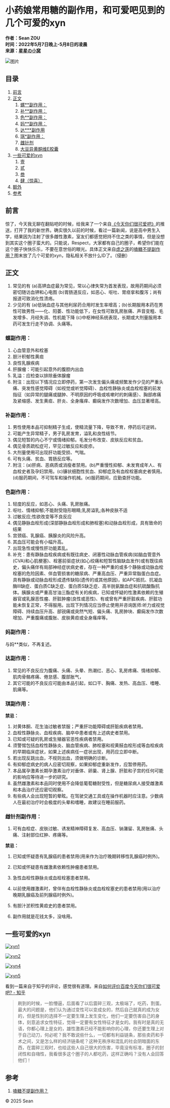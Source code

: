 # 小药娘常用糖的副作用，和可爱吧见到的几个可爱的xyn

**作者：Sean ZOU**  
**时间：2022年5月7日晚上-5月8日的凌晨**  
**来源：[星星の小窝](https://blog.seanzou.com)**  

![图片](https://blog.seanzou.com/upload/2022/03/left-c6842e130de24ac59cbf5b8665603188.png)

## 目录

1. [前言](#前言)
2. [正文](#正文)
    1. [螺\*\*副作用：](#螺副作用)
    2. [补\*\*副作用：](#补副作用)
    3. [色\*\*副作用：](#色副作用)
    4. [妈\*\*副作用：](#妈副作用)
    5. [达\*\*\*副作用](#达副作用)
    6. [琪\*副作用：](#琪副作用)
    7. [雌针剂](#雌针剂)
    8. [大豆异黄酮维E胶囊](#大豆异黄酮维E胶囊)
3. [一些可爱的xyn](#一些可爱的xyn)
    1. [壹](#壹)
    2. [贰](#贰)
    3. [叁](#叁)
    4. [肆（惊喜）](#肆（惊喜）)
4. [额外](#额外)
5. [参考](#参考)

## 前言

惊了，今天我无聊在翻贴吧的时候，给我来了一个来自[《今天你们很可爱吧》](https://tieba.baidu.com/f?kw=%E4%BB%8A%E5%A4%A9%E4%BD%A0%E4%BB%AC%E5%BE%88%E5%8F%AF%E7%88%B1)的推送，打开了我的新世界。确实很久以前的时候，看过一篇新闻，说是高中男生入学，结果因为注射了很多雌性激素，室友们都感觉把持不住之类的事情，但是没想到其实这个圈子蛮大的。只能说，Respect，大家都有自己的圈子，希望你们能在这个圈子快快乐乐，不要在意世俗的眼光。具体正文来自[虚之莲](https://tieba.baidu.com/home/main?id=tb.1.3e0071f7.mNqEAdbG1bQMewrYAFMa9w?t=1642003705&fr=pb)的[嗑糖不提副作用？](https://tieba.baidu.com/p/7768631956)图末放了几个可爱的xyn，隐私相关不放什么ID了。（侵删）

## 正文

1. 常见的有 (a)高钾血症最为常见，常以心律失常为首发表现，故用药期间必须密切随访血钾和心电图 (b)胃肠道反应，如恶心、呕吐、胃痉挛和腹泻；尚有报道可致消化性溃疡。
2. 少见的有 (a)低钠血症与其他利尿药合用时发生率增高；(b)长期服用本药在男性可致男性——化、阳萎、性功能低下，在女性可致乳房胀痛、声音变粗、毛发增多、月经失调、性机能下降 (c)中枢神经系统表现，长期或大剂量服用本药可发生行走不协调、头痛等。

### 螺副作用：

1. 心血管意外和栓塞
2. 胆汁积郁性黄疸
3. 良性乳腺疾病
4. 肝腺瘤：可能引起意外的腹腔内出血
5. 乳溢：应检查以排除垂体腺瘤
6. 附注：出现以下情况应立即停药，第一次发生偏头痛或频繁发作少见的严重头痛、突发性感觉障碍（如视觉或听觉障碍）、血栓性静脉炎或血栓栓塞的前发指征（如异常的腿痛或腿肿、不明原因的呼吸或咳嗽时的刺痛感）、胸部疼痛及紧缩感、发生黄疸、肝炎、全身瘙痒、癫痫发作次数增加、血压显著增高。

### 补副作用：

1. 男性使用本品可抑制精子生成，使精流量下降，导致不育，停药后可逆转。
2. 可能产生异常精子，男子乳房发育，溢乳和良性结节。
3. 偶见短暂的内心不宁或情绪抑郁。毛发分布改变、皮肤反应和贫血。
4. 偶见骨质疏松症可，罕见过敏反应和皮疹。
5. 大剂量使用可出现肝功能受损、气喘。
6. 可有头痛、贫血、胃肠反应等。
7. 附注：(a)肝病、恶病质或消瘦者禁用。(b)严重慢性抑郁、未发育成年人、有血栓史者及孕妇禁用。(c)镰状细胞性贫血、抑郁症及有血栓栓塞病史者慎用。(d)服药期间，不可驾车和操作机械。(e)服药期间，应勤查肝功能。

### 色副作用：

1. 轻度的反应，如恶心、头痛、乳房胀痛。
2. 呕吐、情绪抑郁;不能耐受隐形眼睛;乳房溢乳;各种皮肤不适
3. 过敏反应;性欲改变等不良反应
4. 偶见静脉血栓形成(深部静脉血栓形成和肺栓塞)和动脉血栓形成，具有致命的结果
5. 宫颈癌、乳腺癌、胰腺炎的风险升高。
6. 其血压可能会有小幅升高。
7. 出现急性或慢性肝功能紊乱。
8. 补充：患有静脉血栓疾病或有既往病史、闭塞性动脉血管疾病(如脑血管意外(CVA)和心肌梗塞)、栓塞前驱症状(如心绞痛和短暂性脑缺血发作)或有既往病史，偏头痛伴有局部神经症状病史者，存在一种严重的或多个静脉或动脉血栓栓塞的危险因素、伴血管损害的糖尿病、严重高血压、严重异常脂蛋白血症。具有静脉或动脉血栓形成遗传缺陷(遗传的或其他原因)，如APC抵抗、抗凝血酶III缺症、蛋白质C缺乏症、蛋白质S缺乏症、高半胱氨酸血症和抗硫酸酯抗体。胰腺炎或严重高甘油三酯症有关的疾病，已知或怀疑的性激素依赖的生殖器官或乳腺恶性瘤、肝脏肿瘤(良性或恶性)、有或曾有严重肝脏疾病、肝脏功能未恢复正常，不得服用。出现下列情况应当停止使用并咨询医师:听力或视觉障碍、持续血压升高、部锐痛或突然气短、偏头痛、乳房肿块、癫痫发作次数增加、严重腹痛或腹胀、皮肤黄疸或全身瘙痒等。

### 妈副作用：

与妈\*\*类似，不再复述。

### 达副作用：

1. 常见的不良反应为腹痛、头痛、头晕、热潮红、恶心、乳房疼痛、情绪抑郁、肌肉骨骼疼痛、倦怠感、腹部胀气，
2. 其它可能的不良反应可能由本品引起，如口干、胸痛、发热、高血压、嗜睡、肌痛等。

### 琪副作用：

**禁忌：**

1. 对黄体酮、花生油过敏者禁服；严重肝功能障碍或肝脏疾病者禁用。
2. 血栓性静脉炎、血栓疾病、脑卒中患者或有上述病史者禁用。
3. 已知或可疑的乳房或生殖器官恶性疾病者禁用。
4. 须警惕包括血栓性静脉炎、脑血管疾病、肺栓塞和视黄醛血栓形成等血栓疾病的早期临床症状，如果上述疾病任一症状出现，用药应立即中断。
5. 若出现反跳出血，不规则出血，须做明确的诊断。
6. 有抑郁症病史的病人应密切观察，如果抑郁症重新发作，应暂停用药。
7. 本品属孕激素长期孕激素治疗对垂体、卵巢、肾上腺、肝脏和子宫的任何可能的影响应等待进一步的研究。
8. 虽然雌激素和本品同时使用不会降低葡萄糖耐受性，但是糖尿病人接受雌激素和本品治疗还应密切观察。
9. 有些病人会出现短暂的晕眩。在驾驶交通工具或在操作机器时应注意。少数病人在最初治疗时会极度的头晕和嗜睡，故建议在睡前服药。

### 雌针剂副作用：

1. 可有血栓症、皮肤过敏、诱发精神障碍复发、高血压、钠潴留、乳房胀痛、头痛、注射部位红肿、疼痛等。

**禁忌：**

1. 已知或怀疑患有乳腺癌的患者禁用(用来作为治疗晚期转移性乳腺癌时例外)。
2. 已知或怀疑患有雌激素依赖性肿瘤患者禁用。
3. 急性血栓性静脉炎或血栓栓塞患者禁用。
4. 以前使用雌激素时，曾伴有血栓性静脉炎或血栓栓塞史的患者禁用(用以治疗晚期乳腺癌及前列腺癌时例外)。
5. 有胆汁淤积性黄疸史的患者禁用。

1. 副作用就是花钱太多，没啥用。

## 一些可爱的xyn

[![xyn1](http://blog.seanzou.com/upload/2022/05/xyn1-145bae045ac24aa3b020f42e86179a08.jpeg)](http://blog.seanzou.com/upload/2022/05/xyn1-145bae045ac24aa3b020f42e86179a08.jpeg)

[![xyn2](http://blog.seanzou.com/upload/2022/05/xyn2-4a391da43496477cae1f6903c6f90b39.jpeg)](http://blog.seanzou.com/upload/2022/05/xyn2-4a391da43496477cae1f6903c6f90b39.jpeg)

[![xyn4](http://blog.seanzou.com/upload/2022/05/xyn4-f5d3ffb045ae41e88ed953cdeaf94348.png)](http://blog.seanzou.com/upload/2022/05/xyn4-f5d3ffb045ae41e88ed953cdeaf94348.png)

[![xyn5](http://blog.seanzou.com/upload/2022/05/xyn5-983fa7b871b44bfba8e5ddda515134c8.jpeg)](http://blog.seanzou.com/upload/2022/05/xyn5-983fa7b871b44bfba8e5ddda515134c8.jpeg)

看到一篇来自于知乎的评论，感觉很有道理。来自[如何评价百度今天你们很可爱吧? - 知乎](https://www.zhihu.com/question/461257637/answer/2221004764)

> 刷到的时候，一脸懵逼，后面看了以后震碎三观，太极端了，吃药，割蛋。最大的问题是，他们认为通过变性可以变成女的，然后自己就真的成为女的，但是性别的选择不一定要生理上发生变化，他们一定要伤害自己的身体，刻意追求女性特征，觉得一定要有女性特征才是女的。我有时是真的无语，你都心理上是女的，雄性激素已经不能影响你的心理，你还要生理上对于自己动刀，何必呢？我不敢说些什么，一切都有利益链条，那些卖药和手术之间，又是怎么样的经济链条呢？这种无秩序和混乱的社会阴暗面的东西，在震碎三观时，也给这些人自己很大的伤害，毕竟没有标准，圈子的封闭性和自嗨性，我看很多这个圈子的人都吃药，这样正确吗？没有人会回答他们！

## 参考

1. [嗑糖不提副作用？](https://tieba.baidu.com/p/7768631956)

© 2025 Sean
<!-- tcd_original_link https://blog.seanzou.com/archives/-zhuan-xiao-yao-niang-chang-yong-tang-de-fu-zuo-yong--he-ke-ai-ba-jian-dao-de-ji-ge-ke-ai-de-xyn -->
